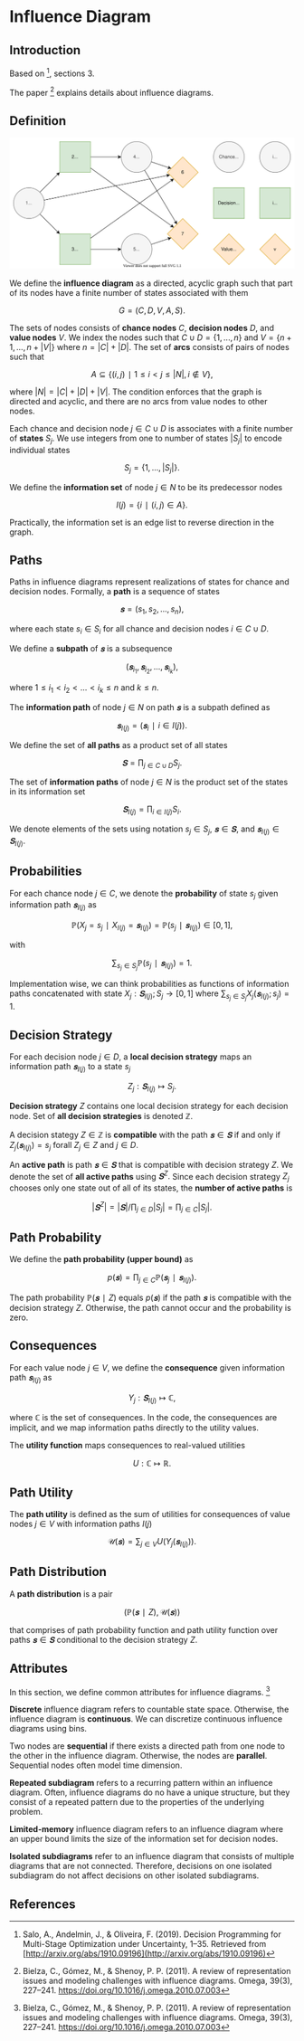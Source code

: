 # Influence Diagram
## Introduction
Based on [^1], sections 3.

The paper [^2] explains details about influence diagrams.


## Definition
![](figures/influence-diagram.svg)

We define the **influence diagram** as a directed, acyclic graph such that part of its nodes have a finite number of states associated with them

$$G=(C,D,V,A,S).$$

The sets of nodes consists of **chance nodes** $C,$ **decision nodes** $D,$ and **value nodes** $V$. We index the nodes such that $C∪D=\{1,...,n\}$ and $V=\{n+1,...,n+|V|\}$ where $n=|C|+|D|.$ The set of **arcs** consists of pairs of nodes such that

$$A⊆\{(i,j)∣1≤i<j≤|N|,i∉V\},$$

where $|N|=|C|+|D|+|V|.$ The condition enforces that the graph is directed and acyclic, and there are no arcs from value nodes to other nodes.

Each chance and decision node $j∈C∪D$ is associates with a finite number of **states** $S_j.$ We use integers from one to number of states $|S_j|$ to encode individual states

$$S_j=\{1,...,|S_j|\}.$$

We define the **information set** of node $j∈N$ to be its predecessor nodes

$$I(j)=\{i∣(i,j)∈A\}.$$

Practically, the information set is an edge list to reverse direction in the graph.


## Paths
Paths in influence diagrams represent realizations of states for chance and decision nodes. Formally, a **path** is a sequence of states

$$𝐬=(s_1, s_2, ...,s_n),$$

where each state $s_i∈S_i$ for all chance and decision nodes $i∈C∪D.$

We define a **subpath** of $𝐬$ is a subsequence

$$(𝐬_{i_1}, 𝐬_{i_2}, ..., 𝐬_{i_{k}}),$$

where $1≤i_1<i_2<...<i_k≤n$ and $k≤n.$

The **information path** of node $j∈N$ on path $𝐬$ is a subpath defined as

$$𝐬_{I(j)}=(𝐬_i ∣ i∈I(j)).$$

We define the set of **all paths** as a product set of all states

$$𝐒=∏_{j∈C∪D} S_j.$$

The set of **information paths** of node $j∈N$ is the product set of the states in its information set

$$𝐒_{I(j)}=∏_{i∈I(j)} S_i.$$

We denote elements of the sets using notation $s_j∈S_j$, $𝐬∈𝐒$, and $𝐬_{I(j)}∈𝐒_{I(j)}.$


## Probabilities
For each chance node $j∈C$, we denote the **probability** of state $s_j$ given information path $𝐬_{I(j)}$ as

$$ℙ(X_j=s_j∣X_{I(j)}=𝐬_{I(j)})=ℙ(s_j∣𝐬_{I(j)})∈[0, 1],$$

with

$$∑_{s_j∈S_j} ℙ(s_j∣𝐬_{I(j)}) = 1.$$

Implementation wise, we can think probabilities as functions of information paths concatenated with state $X_j : 𝐒_{I(j)};S_j → [0, 1]$ where $∑_{s_j∈S_j} X_j(𝐬_{I(j)};s_j)=1.$


## Decision Strategy
For each decision node $j∈D,$ a **local decision strategy** maps an information path $𝐬_{I(j)}$ to a state $s_j$

$$Z_j:𝐒_{I(j)}↦S_j.$$

**Decision strategy** $Z$ contains one local decision strategy for each decision node. Set of **all decision strategies** is denoted $ℤ.$

A decision stategy $Z∈ℤ$ is **compatible** with the path $𝐬∈𝐒$ if and only if $Z_j(𝐬_{I(j)})=s_j$ forall $Z_j∈Z$ and $j∈D.$

An **active path** is path $𝐬∈𝐒$ that is compatible with decision strategy $Z.$ We denote the set of **all active paths** using $𝐒^Z.$ Since each decision strategy $Z_j$ chooses only one state out of all of its states, the **number of active paths** is

$$|𝐒^Z|=|𝐒|/\prod_{j∈D}|S_j|=\prod_{j∈C}|S_j|.$$


## Path Probability
We define the **path probability (upper bound)** as

$$p(𝐬) = ∏_{j∈C} ℙ(𝐬_j∣𝐬_{I(j)}).$$

The path probability $ℙ(𝐬∣Z)$ equals $p(𝐬)$ if the path $𝐬$ is compatible with the decision strategy $Z$. Otherwise, the path cannot occur and the probability is zero.


## Consequences
For each value node $j∈V$, we define the **consequence** given information path $𝐬_{I(j)}$ as

$$Y_j:𝐒_{I(j)}↦ℂ,$$

where $ℂ$ is the set of consequences. In the code, the consequences are implicit, and we map information paths directly to the utility values.

The **utility function** maps consequences to real-valued utilities

$$U:ℂ↦ℝ.$$


## Path Utility
The **path utility** is defined as the sum of utilities for consequences of value nodes $j∈V$ with information paths $I(j)$

$$\mathcal{U}(𝐬) = ∑_{j∈V} U(Y_j(𝐬_{I(j)})).$$


## Path Distribution
A **path distribution** is a pair

$$(ℙ(𝐬∣Z), \mathcal{U}(𝐬))$$

that comprises of path probability function and path utility function over paths $𝐬∈𝐒$ conditional to the decision strategy $Z.$


## Attributes
In this section, we define common attributes for influence diagrams. [^2]

**Discrete** influence diagram refers to countable state space. Otherwise, the influence diagram is **continuous**. We can discretize continuous influence diagrams using bins.

Two nodes are **sequential** if there exists a directed path from one node to the other in the influence diagram. Otherwise, the nodes are **parallel**. Sequential nodes often model time dimension.

**Repeated subdiagram** refers to a recurring pattern within an influence diagram. Often, influence diagrams do no have a unique structure, but they consist of a repeated pattern due to the properties of the underlying problem.

**Limited-memory** influence diagram refers to an influence diagram where an upper bound limits the size of the information set for decision nodes.

**Isolated subdiagrams** refer to an influence diagram that consists of multiple diagrams that are not connected. Therefore, decisions on one isolated subdiagram do not affect decisions on other isolated subdiagrams.


## References
[^1]: Salo, A., Andelmin, J., & Oliveira, F. (2019). Decision Programming for Multi-Stage Optimization under Uncertainty, 1–35. Retrieved from [http://arxiv.org/abs/1910.09196](http://arxiv.org/abs/1910.09196)

[^2]: Bielza, C., Gómez, M., & Shenoy, P. P. (2011). A review of representation issues and modeling challenges with influence diagrams. Omega, 39(3), 227–241. https://doi.org/10.1016/j.omega.2010.07.003
